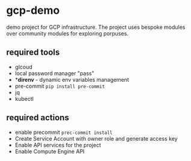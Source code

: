 # gcp-demo
demo project for GCP infrastructure. 
The project uses bespoke modules over community modules for exploring porpuses. 


## required tools
- glcoud
- local password manager "pass"
- ***direnv** - dynamic env variables management
- pre-commit `pip install pre-commit`
- jq
- kubectl

## required actions
- enable precommit `prec-commit install`
- Create Service Account with owner role and generate access key
- Enable API services for the project
- Enable Compute Engine API
